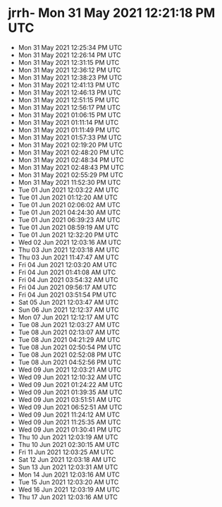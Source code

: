 # jrrh- Mon 31 May 2021 12:21:18 PM UTC
- Mon 31 May 2021 12:25:34 PM UTC
- Mon 31 May 2021 12:26:14 PM UTC
- Mon 31 May 2021 12:31:15 PM UTC
- Mon 31 May 2021 12:36:12 PM UTC
- Mon 31 May 2021 12:38:23 PM UTC
- Mon 31 May 2021 12:41:13 PM UTC
- Mon 31 May 2021 12:46:13 PM UTC
- Mon 31 May 2021 12:51:15 PM UTC
- Mon 31 May 2021 12:56:17 PM UTC
- Mon 31 May 2021 01:06:15 PM UTC
- Mon 31 May 2021 01:11:14 PM UTC
- Mon 31 May 2021 01:11:49 PM UTC
- Mon 31 May 2021 01:57:33 PM UTC
- Mon 31 May 2021 02:19:20 PM UTC
- Mon 31 May 2021 02:48:20 PM UTC
- Mon 31 May 2021 02:48:34 PM UTC
- Mon 31 May 2021 02:48:43 PM UTC
- Mon 31 May 2021 02:55:29 PM UTC
- Mon 31 May 2021 11:52:30 PM UTC
- Tue 01 Jun 2021 12:03:22 AM UTC
- Tue 01 Jun 2021 01:12:20 AM UTC
- Tue 01 Jun 2021 02:06:02 AM UTC
- Tue 01 Jun 2021 04:24:30 AM UTC
- Tue 01 Jun 2021 06:39:23 AM UTC
- Tue 01 Jun 2021 08:59:19 AM UTC
- Tue 01 Jun 2021 12:32:20 PM UTC
- Wed 02 Jun 2021 12:03:16 AM UTC
- Thu 03 Jun 2021 12:03:18 AM UTC
- Thu 03 Jun 2021 11:47:47 AM UTC
- Fri 04 Jun 2021 12:03:20 AM UTC
- Fri 04 Jun 2021 01:41:08 AM UTC
- Fri 04 Jun 2021 03:54:32 AM UTC
- Fri 04 Jun 2021 09:56:17 AM UTC
- Fri 04 Jun 2021 03:51:54 PM UTC
- Sat 05 Jun 2021 12:03:47 AM UTC
- Sun 06 Jun 2021 12:12:37 AM UTC
- Mon 07 Jun 2021 12:12:17 AM UTC
- Tue 08 Jun 2021 12:03:27 AM UTC
- Tue 08 Jun 2021 02:13:07 AM UTC
- Tue 08 Jun 2021 04:21:29 AM UTC
- Tue 08 Jun 2021 02:50:54 PM UTC
- Tue 08 Jun 2021 02:52:08 PM UTC
- Tue 08 Jun 2021 04:52:56 PM UTC
- Wed 09 Jun 2021 12:03:21 AM UTC
- Wed 09 Jun 2021 12:10:32 AM UTC
- Wed 09 Jun 2021 01:24:22 AM UTC
- Wed 09 Jun 2021 01:39:35 AM UTC
- Wed 09 Jun 2021 03:51:51 AM UTC
- Wed 09 Jun 2021 06:52:51 AM UTC
- Wed 09 Jun 2021 11:24:12 AM UTC
- Wed 09 Jun 2021 11:25:35 AM UTC
- Wed 09 Jun 2021 01:30:41 PM UTC
- Thu 10 Jun 2021 12:03:19 AM UTC
- Thu 10 Jun 2021 02:30:15 AM UTC
- Fri 11 Jun 2021 12:03:25 AM UTC
- Sat 12 Jun 2021 12:03:18 AM UTC
- Sun 13 Jun 2021 12:03:31 AM UTC
- Mon 14 Jun 2021 12:03:16 AM UTC
- Tue 15 Jun 2021 12:03:20 AM UTC
- Wed 16 Jun 2021 12:03:19 AM UTC
- Thu 17 Jun 2021 12:03:16 AM UTC
